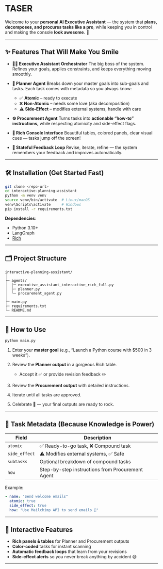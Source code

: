 
# TASER
Welcome to your **personal AI Executive Assistant** — the system that **plans, decomposes, and procures tasks like a pro**, while keeping you in control and making the console **look awesome**. 🚀

---

## ✨ Features That Will Make You Smile

* **🧑‍💼 Executive Assistant Orchestrator**
  The big boss of the system. Refines your goals, applies constraints, and keeps everything moving smoothly.

* **📝 Planner Agent**
  Breaks down your master goals into sub-goals and tasks. Each task comes with metadata so you always know:

  * ✅ **Atomic** – ready to execute
  * ❌ **Non-Atomic** – needs some love (aka decomposition)
  * ⚠️ **Side-Effect** – modifies external systems, handle with care

* **⚙️ Procurement Agent**
  Turns tasks into **actionable “how-to” instructions**, while respecting atomicity and side-effect flags.

* **🎨 Rich Console Interface**
  Beautiful tables, colored panels, clear visual cues — tasks jump off the screen!

* **🔄 Stateful Feedback Loop**
  Revise, iterate, refine — the system remembers your feedback and improves automatically.

---

## 🛠 Installation (Get Started Fast)

```bash
git clone <repo-url>
cd interactive-planning-assistant
python -m venv venv
source venv/bin/activate  # Linux/macOS
venv\Scripts\activate     # Windows
pip install -r requirements.txt
```

**Dependencies**:

* Python 3.10+
* [LangGraph](https://pypi.org/project/langgraph/)
* [Rich](https://pypi.org/project/rich/)

---

## 🗂 Project Structure

```
interactive-planning-assistant/
│
├─ agents/
│  ├─ executive_assistant_interactive_rich_full.py
│  ├─ planner.py
│  └─ procurement_agent.py
│
├─ main.py
├─ requirements.txt
└─ README.md
```

---

## 🚀 How to Use

```bash
python main.py
```

1. Enter your **master goal** (e.g., “Launch a Python course with \$500 in 3 weeks”).
2. Review the **Planner output** in a gorgeous Rich table.

   * Accept it ✅ or provide revision feedback ✏️
3. Review the **Procurement output** with detailed instructions.
4. Iterate until all tasks are approved.
5. Celebrate 🎉 — your final outputs are ready to rock.

---

## 🧩 Task Metadata (Because Knowledge is Power)

| Field         | Description                                      |
| ------------- | ------------------------------------------------ |
| `atomic`      | ✅ Ready-to-go task, ❌ Compound task              |
| `side_effect` | ⚠️ Modifies external systems, ✅ Safe             |
| `subtasks`    | Optional breakdown of compound tasks             |
| `how`         | Step-by-step instructions from Procurement Agent |

Example:

```yaml
- name: "Send welcome emails"
  atomic: true
  side_effect: true
  how: "Use Mailchimp API to send emails 🎯"
```

---

## 🎨 Interactive Features

* **Rich panels & tables** for Planner and Procurement outputs
* **Color-coded** tasks for instant scanning
* **Automatic feedback loops** that learn from your revisions
* **Side-effect alerts** so you never break anything by accident 😅


---

